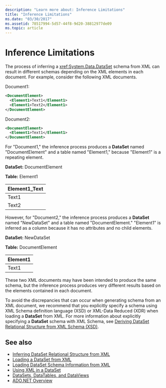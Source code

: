 ```yaml
---
description: "Learn more about: Inference Limitations"
title: "Inference Limitations"
ms.date: "03/30/2017"
ms.assetid: 78517994-5d57-44f8-9d20-38812977de09
ms.topic: article
---
```

# Inference Limitations

The process of inferring a <xref:System.Data.DataSet> schema from XML can result in different schemas depending on the XML elements in each document. For example, consider the following XML documents.  
  
 Document1:  
  
```xml  
<DocumentElement>  
  <Element1>Text1</Element1>  
  <Element1>Text2</Element1>  
</DocumentElement>  
```  
  
 Document2:  
  
```xml  
<DocumentElement>  
  <Element1>Text1</Element1>  
</DocumentElement>  
```  
  
 For "Document1," the inference process produces a **DataSet** named "DocumentElement" and a table named "Element1," because "Element1" is a repeating element.  
  
 **DataSet:** DocumentElement  
  
 **Table:** Element1  
  
|Element1_Text|  
|--------------------|  
|Text1|  
|Text2|  
  
 However, for "Document2," the inference process produces a **DataSet** named "NewDataSet" and a table named "DocumentElement." "Element1" is inferred as a column because it has no attributes and no child elements.  
  
 **DataSet:** NewDataSet  
  
 **Table:** DocumentElement  
  
|Element1|  
|--------------|  
|Text1|  
  
 These two XML documents may have been intended to produce the same schema, but the inference process produces very different results based on the elements contained in each document.  
  
 To avoid the discrepancies that can occur when generating schema from an XML document, we recommend that you explicitly specify a schema using XML Schema definition language (XSD) or XML-Data Reduced (XDR) when loading a **DataSet** from XML. For more information about explicitly specifying a **DataSet** schema with XML Schema, see [Deriving DataSet Relational Structure from XML Schema (XSD)](deriving-dataset-relational-structure-from-xml-schema-xsd.md).  
  
## See also

- [Inferring DataSet Relational Structure from XML](inferring-dataset-relational-structure-from-xml.md)
- [Loading a DataSet from XML](loading-a-dataset-from-xml.md)
- [Loading DataSet Schema Information from XML](loading-dataset-schema-information-from-xml.md)
- [Using XML in a DataSet](using-xml-in-a-dataset.md)
- [DataSets, DataTables, and DataViews](index.md)
- [ADO.NET Overview](../ado-net-overview.md)
